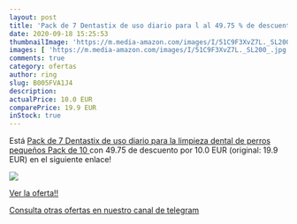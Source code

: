 ```yaml
---
layout: post
title: 'Pack de 7 Dentastix de uso diario para l al 49.75 % de descuento'
date: 2020-09-18 15:25:53
thumbnailImage: 'https://m.media-amazon.com/images/I/51C9F3XvZ7L._SL200_.jpg'
images: [ 'https://m.media-amazon.com/images/I/51C9F3XvZ7L._SL200_.jpg' ]
comments: true
category: ofertas
author: ring
slug: B005FVA1J4
description:
actualPrice: 10.0 EUR
comparePrice: 19.9 EUR
inStock: true
---
```


Está [Pack de 7 Dentastix de uso diario para la limpieza dental de perros pequeños  Pack de 10 ](https://www.amazon.com/dp/B005FVA1J4/?tag=redken08-20) con 49.75 de descuento por 10.0 EUR (original: 19.9 EUR) en el siguiente enlace!

[![](https://m.media-amazon.com/images/I/51C9F3XvZ7L._SL200_.jpg)](https://www.amazon.com/dp/B005FVA1J4/?tag=redken08-20)

[Ver la oferta!!](https://www.amazon.com/dp/B005FVA1J4/?tag=redken08-20)

[Consulta otras ofertas en nuestro canal de telegram](https://t.me/s/ofertas25)
